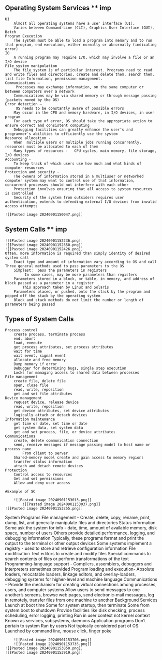 ## Operating System Services ** imp
	UI 
		Almost all operating systems have a user interface (UI).
		Varies between Command-Line (CLI), Graphics User Interface (GUI),   Batch
	Program Execution 
		The system must be able to load a program into memory and to run that program, end execution, either normally or abnormally (indicating error)
	IO
		A running program may require I/O, which may involve a file or an I/O device
    File system manipulation 
	    The file system is of particular interest. Programs need to read and write files and directories, create and delete them, search them, list file Information, permission management.
	Communications –
		 Processes may exchange information, on the same computer or between computers over a network
		Communications may be via shared memory or through message passing (packets moved by the OS)
	Error detection –
		 OS needs to be constantly aware of possible errors
		May occur in the CPU and memory hardware, in I/O devices, in user program
		For each type of error, OS should take the appropriate action to ensure correct and consistent computing
		Debugging facilities can greatly enhance the user’s and programmer’s abilities to efficiently use the system
	Resource allocation - 
		When  multiple users or multiple jobs running concurrently, resources must be allocated to each of them
		Many types of resources -   CPU cycles, main memory, file storage, I/O devices
    Accounting - 
	    To keep track of which users use how much and what kinds of computer resources
    Protection and security - 
	    The owners of information stored in a multiuser or networked computer system may want to control use of that information, concurrent processes should not interfere with each other
		Protection involves ensuring that all access to system resources is controlled
		Security of the system from outsiders requires user authentication, extends to defending external I/O devices from invalid access attempts
		
	![[Pasted image 20240901150047.png]]

## System Calls ** imp
	
	![[Pasted image 20240901152236.png]]
	![[Pasted image 20240901152350.png]]
	![[Pasted image 20240901152426.png]]
	Often, more information is required than simply identity of desired system call
		Exact type and amount of information vary according to OS and call
	Three general methods used to pass parameters to the OS
		Simplest:  pass the parameters in registers
			 In some cases, may be more parameters than registers
		Parameters stored in a block, or table, in memory, and address of block passed as a parameter in a register 
			This approach taken by Linux and Solaris
		Parameters placed, or pushed, onto the stack by the program and popped off the stack by the operating system
		Block and stack methods do not limit the number or length of parameters being passed
## Types of System Calls 
	Process control
		create process, terminate process
		end, abort
		load, execute
		get process attributes, set process attributes
		wait for time
		wait event, signal event
		allocate and free memory
		Dump memory if error
		Debugger for determining bugs, single step execution
		Locks for managing access to shared data between processes
	File management
		create file, delete file
		open, close file
		read, write, reposition
		get and set file attributes
	Device management
		request device, release device
		read, write, reposition
		get device attributes, set device attributes
		logically attach or detach devices
	Information maintenance
		get time or date, set time or date
		get system data, set system data
		get and set process, file, or device attributes
	Communications
		create, delete communication connection
		send, receive messages if message passing model to host name or process name
			From client to server
		Shared-memory model create and gain access to memory regions
		transfer status information
		attach and detach remote devices
	Protection
		Control access to resources
		Get and set permissions
		Allow and deny user access

	#Example of SC
	
		![[Pasted image 20240901153013.png]]
			![[Pasted image 20240901153037.png]]
	![[Pasted image 20240901153255.png]]

System Programs
	File management -
		 Create, delete, copy, rename, print, dump, list, and generally manipulate files and directories
	Status information
		Some ask the system for info - date, time, amount of available memory, disk space, number of users
		Others provide detailed performance, logging, and debugging information
		Typically, these programs format and print the output to the terminal or other output devices
		Some systems implement  a registry - used to store and retrieve configuration information
	File modification
		Text editors to create and modify files
		Special commands to search contents of files or perform transformations of the text
	Programming-language support -
		 Compilers, assemblers, debuggers and interpreters sometimes provided
	Program loading and execution- 
		Absolute loaders, relocatable loaders, linkage editors, and overlay-loaders, debugging systems for higher-level and machine language
	Communications -
		 Provide the mechanism for creating virtual connections among processes, users, and computer systems
		Allow users to send messages to one another’s screens, browse web pages, send electronic-mail messages, log in remotely, transfer files from one machine to another
	Background Services
		Launch at boot time
			Some for system startup, then terminate
			Some from system boot to shutdown
		Provide facilities like disk checking, process scheduling, error logging, printing
		Run in user context not kernel context
		Known as services, subsystems, daemons 
	Application programs
		Don’t pertain to system
		Run by users
		Not typically considered part of OS
		Launched by command line, mouse click, finger poke

		![[Pasted image 20240901153706.png]]
		![[Pasted image 20240901153735.png]]
	![[Pasted image 20240901153850.png]]
	![[Pasted image 20240901153919.png]]
	